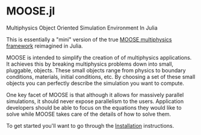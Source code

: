 # MOOSE.jl

Multiphysics Object Oriented Simulation Environment In Julia

This is essentially a "mini" version of the true [MOOSE multiphysics framework](http://mooseframework.org) reimagined in Julia.

MOOSE is intended to simplify the creation of of multiphysics applications.  It achieves this by breaking multiphysics problems down into small, pluggable, objects.  These small objects range from physics to boundary conditions, materials, initial conditions, etc.  By choosing a set of these small objects you can perfectly describe the simulation you want to compute.

One key facet of MOOSE is that although it allows for massively parallel simulations, it should never expose parallelism to the users.  Application developers should be able to focus on the equations they would like to solve while MOOSE takes care of the details of how to solve them.

To get started you'll want to go through the [Installation]() instructions.